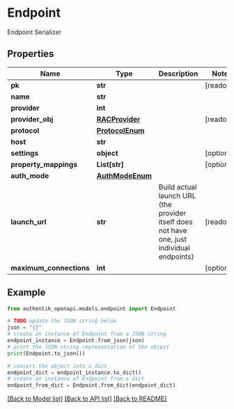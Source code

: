 # Endpoint

Endpoint Serializer

## Properties

Name | Type | Description | Notes
------------ | ------------- | ------------- | -------------
**pk** | **str** |  | [readonly] 
**name** | **str** |  | 
**provider** | **int** |  | 
**provider_obj** | [**RACProvider**](RACProvider.md) |  | [readonly] 
**protocol** | [**ProtocolEnum**](ProtocolEnum.md) |  | 
**host** | **str** |  | 
**settings** | **object** |  | [optional] 
**property_mappings** | **List[str]** |  | [optional] 
**auth_mode** | [**AuthModeEnum**](AuthModeEnum.md) |  | 
**launch_url** | **str** | Build actual launch URL (the provider itself does not have one, just individual endpoints) | [readonly] 
**maximum_connections** | **int** |  | [optional] 

## Example

```python
from authentik_openapi.models.endpoint import Endpoint

# TODO update the JSON string below
json = "{}"
# create an instance of Endpoint from a JSON string
endpoint_instance = Endpoint.from_json(json)
# print the JSON string representation of the object
print(Endpoint.to_json())

# convert the object into a dict
endpoint_dict = endpoint_instance.to_dict()
# create an instance of Endpoint from a dict
endpoint_from_dict = Endpoint.from_dict(endpoint_dict)
```
[[Back to Model list]](../README.md#documentation-for-models) [[Back to API list]](../README.md#documentation-for-api-endpoints) [[Back to README]](../README.md)


